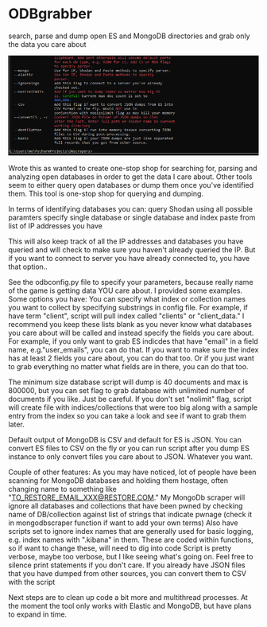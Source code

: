 # ODBgrabber
search, parse and dump open ES and MongoDB directories and grab only the data you care about

![](odbdemo2.gif)

Wrote this as wanted to create one-stop shop for searching for, parsing and analyzing open databases in order to get the data I care about.
Other tools seem to either query open databases or dump them once you've identified them. This tool is one-stop shop for querying and dumping.

In terms of identifying databases you can:
query Shodan using all possible paramters
specify single database or single database and index
paste from list of IP addresses you have

This will also keep track of all the IP addresses and databases you have queried and will check to make sure you haven't already queried the IP. But if you want to connect to server you have already connected to, you have that option..

See the odbconfig.py file to specify your parameters, because really name of the game is getting data YOU care about. I provided some examples.
Some options you have:
You can specify what index or collection names you want to collect by specifying substrings in config file.
For example, if have term "client", script will pull index called "clients" or "client_data." I recommend you keep these lists blank as you never know what databases you care about will be called and instead specify the fields you care about.
For example, if you only want to grab ES indicdes that have  "email" in a field name, e.g."user_emails", you can do that. If you want to make sure the index has at least 2 fields you care about, you can do that too. Or if you just want to grab everything no matter what fields are in there, you can do that too.


The minimum size database script will dump is 40 documents and max is 800000, but you can set flag to grab database with unlimited number of documents if you like. Just be careful. If you don't set "nolimit" flag, script will create file with indices/collections that were too big along with a sample entry from the index so you can take a look and see if want to grab them later.

Default output of MongoDB is CSV and default for ES is JSON. You can convert ES files to CSV on the fly or you can run script after you dump ES instance to only convert files you care about to JSON. Whatever you want.


Couple of other features:
As you may have noticed, lot of people have been scanning for MongoDB databases and holding them hostage, often changing name to something like "TO_RESTORE_EMAIL_XXX@RESTORE.COM." My MongoDb scraper will ignore all databases and collections that have been pwned by checking name of DB/collection against list of strings that indicate pwnage (check it in mongodbscraper function if want to add your own terms)
Also have scripts set to ignore index names that are generally used for basic logging, e.g. index names with ".kibana" in them. These are coded within functions, so if want to change these, will need to dig into code
Script is pretty verbose, maybe too verbose, but I like seeing what's going on. Feel free to silence print statements if you don't care.
If you already have JSON files that you have dumped from other sources, you can convert them to CSV with the script

Next steps are to clean up code a bit more and multithread processes.
At the moment the tool only works with Elastic and MongoDB, but have plans to expand in time.
